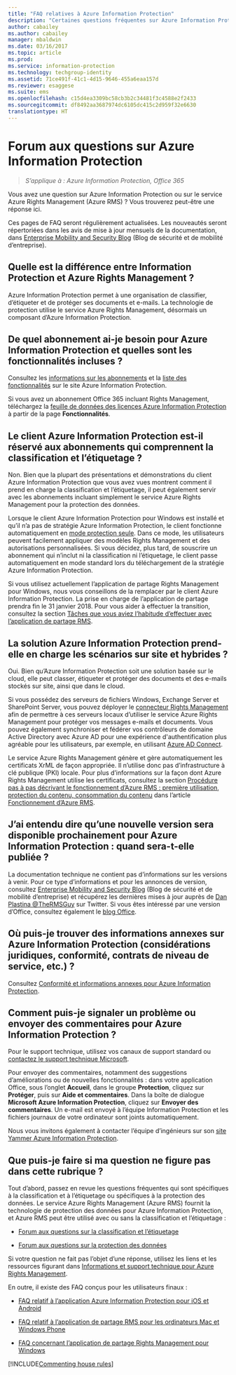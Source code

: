 ```yaml
---
title: "FAQ relatives à Azure Information Protection"
description: "Certaines questions fréquentes sur Azure Information Protection et son service de protection des données, Azure Rights Management (Azure RMS)."
author: cabailey
ms.author: cabailey
manager: mbaldwin
ms.date: 03/16/2017
ms.topic: article
ms.prod: 
ms.service: information-protection
ms.technology: techgroup-identity
ms.assetid: 71ce491f-41c1-4d15-9646-455a6eaa157d
ms.reviewer: esaggese
ms.suite: ems
ms.openlocfilehash: c15d4ea3309bc58cb3b2c34481f3c4588e2f2433
ms.sourcegitcommit: df8492aa3687974dc6105dc415c2d959f32e6630
translationtype: HT
---
```

# <a name="frequently-asked-questions-for-azure-information-protection"></a>Forum aux questions sur Azure Information Protection

>*S’applique à : Azure Information Protection, Office 365*

Vous avez une question sur Azure Information Protection ou sur le service Azure Rights Management (Azure RMS) ? Vous trouverez peut-être une réponse ici.

Ces pages de FAQ seront régulièrement actualisées. Les nouveautés seront répertoriées dans les avis de mise à jour mensuels de la documentation, dans [Enterprise Mobility and Security Blog](https://blogs.technet.microsoft.com/enterprisemobility/?product=azure-information-protection,azure-rights-management-services) (Blog de sécurité et de mobilité d’entreprise).

## <a name="whats-the-difference-between-azure-information-protection-and-azure-rights-management"></a>Quelle est la différence entre Information Protection et Azure Rights Management ?

Azure Information Protection permet à une organisation de classifier, d’étiqueter et de protéger ses documents et e-mails. La technologie de protection utilise le service Azure Rights Management, désormais un composant d’Azure Information Protection.

## <a name="what-subscription-do-i-need-for-azure-information-protection-and-what-features-are-included"></a>De quel abonnement ai-je besoin pour Azure Information Protection et quelles sont les fonctionnalités incluses ?
Consultez les [informations sur les abonnements](https://www.microsoft.com/en-us/cloud-platform/azure-information-protection-pricing) et la [liste des fonctionnalités](https://www.microsoft.com/en-us/cloud-platform/azure-information-protection-features) sur le site Azure Information Protection. 

Si vous avez un abonnement Office 365 incluant Rights Management, téléchargez la [feuille de données des licences Azure Information Protection](http://download.microsoft.com/download/E/C/F/ECF42E71-4EC0-48FF-AA00-577AC14D5B5C/Azure_Information_Protection_licensing_datasheet_EN-US.pdf) à partir de la page **Fonctionnalités**.

## <a name="is-the-azure-information-protection-client-only-for-subscriptions-that-include-classification-and-labeling"></a>Le client Azure Information Protection est-il réservé aux abonnements qui comprennent la classification et l’étiquetage ?

Non. Bien que la plupart des présentations et démonstrations du client Azure Information Protection que vous avez vues montrent comment il prend en charge la classification et l’étiquetage, il peut également servir avec les abonnements incluant simplement le service Azure Rights Management pour la protection des données.

Lorsque le client Azure Information Protection pour Windows est installé et qu’il n’a pas de stratégie Azure Information Protection, le client fonctionne automatiquement en [mode protection seule](../rms-client/client-protection-only-mode.md). Dans ce mode, les utilisateurs peuvent facilement appliquer des modèles Rights Management et des autorisations personnalisées. Si vous décidez, plus tard, de souscrire un abonnement qui n’inclut ni la classification ni l’étiquetage, le client passe automatiquement en mode standard lors du téléchargement de la stratégie Azure Information Protection.

Si vous utilisez actuellement l’application de partage Rights Management pour Windows, nous vous conseillons de la remplacer par le client Azure Information Protection. La prise en charge de l’application de partage prendra fin le 31 janvier 2018. Pour vous aider à effectuer la transition, consultez la section [Tâches que vous aviez l’habitude d’effectuer avec l’application de partage RMS](../rms-client/upgrade-client-app.md).

## <a name="does-azure-information-protection-support-on-premises-and-hybrid-scenarios"></a>La solution Azure Information Protection prend-elle en charge les scénarios sur site et hybrides ?

Oui. Bien qu’Azure Information Protection soit une solution basée sur le cloud, elle peut classer, étiqueter et protéger des documents et des e-mails stockés sur site, ainsi que dans le cloud.

Si vous possédez des serveurs de fichiers Windows, Exchange Server et SharePoint Server, vous pouvez déployer le [connecteur Rights Management](../deploy-use/deploy-rms-connector.md) afin de permettre à ces serveurs locaux d’utiliser le service Azure Rights Management pour protéger vos messages e-mails et documents. Vous pouvez également synchroniser et fédérer vos contrôleurs de domaine Active Directory avec Azure AD pour une expérience d'authentification plus agréable pour les utilisateurs, par exemple, en utilisant [Azure AD Connect](http://azure.microsoft.com/documentation/articles/active-directory-aadconnect/).

Le service Azure Rights Management génère et gère automatiquement les certificats XrML de façon appropriée. Il n’utilise donc pas d’infrastructure à clé publique (PKI) locale. Pour plus d’informations sur la façon dont Azure Rights Management utilise les certificats, consultez la section [Procédure pas à pas décrivant le fonctionnement d’Azure RMS : première utilisation, protection du contenu, consommation du contenu](../understand-explore/how-does-it-work.md#walkthrough-of-how-azure-rms-works-first-use-content-protection-content-consumption) dans l’article [Fonctionnement d’Azure RMS](../understand-explore/how-does-it-work.md).

## <a name="ive-heard-a-new-release-is-going-to-be-available-soon-for-azure-information-protectionwhen-will-it-be-released"></a>J’ai entendu dire qu’une nouvelle version sera disponible prochainement pour Azure Information Protection : quand sera-t-elle publiée ?

La documentation technique ne contient pas d’informations sur les versions à venir. Pour ce type d’informations et pour les annonces de version, consultez [Enterprise Mobility and Security Blog](https://blogs.technet.microsoft.com/enterprisemobility/?product=azure-information-protection,azure-rights-management-services) (Blog de sécurité et de mobilité d’entreprise) et récupérez les dernières mises à jour auprès de [Dan Plastina @TheRMSGuy](https://twitter.com/TheRMSGuy) sur Twitter. Si vous êtes intéressé par une version d’Office, consultez également le [blog Office](https://blogs.office.com/).

## <a name="where-can-i-find-supporting-information-for-azure-information-protectionsuch-as-legal-compliance-and-slas"></a>Où puis-je trouver des informations annexes sur Azure Information Protection (considérations juridiques, conformité, contrats de niveau de service, etc.) ?

Consultez [Conformité et informations annexes pour Azure Information Protection](../understand-explore/compliance.md).

## <a name="how-can-i-report-a-problem-or-send-feedback-for-azure-information-protection"></a>Comment puis-je signaler un problème ou envoyer des commentaires pour Azure Information Protection ?

Pour le support technique, utilisez vos canaux de support standard ou [contactez le support technique Microsoft](information-support.md#to-contact-microsoft-support).

Pour envoyer des commentaires, notamment des suggestions d’améliorations ou de nouvelles fonctionnalités : dans votre application Office, sous l’onglet **Accueil**, dans le groupe **Protection**, cliquez sur **Protéger**, puis sur **Aide et commentaires**. Dans la boîte de dialogue **Microsoft Azure Information Protection**, cliquez sur **Envoyer des commentaires**. Un e-mail est envoyé à l’équipe Information Protection et les fichiers journaux de votre ordinateur sont joints automatiquement. 

Nous vous invitons également à contacter l’équipe d’ingénieurs sur son [site Yammer Azure Information Protection](https://www.yammer.com/askipteam/). 

## <a name="what-do-i-do-if-my-question-isnt-here"></a>Que puis-je faire si ma question ne figure pas dans cette rubrique ?

Tout d’abord, passez en revue les questions fréquentes qui sont spécifiques à la classification et à l’étiquetage ou spécifiques à la protection des données. Le service Azure Rights Management (Azure RMS) fournit la technologie de protection des données pour Azure Information Protection, et Azure RMS peut être utilisé avec ou sans la classification et l’étiquetage : 

- [Forum aux questions sur la classification et l’étiquetage](faqs-infoprotect.md)

- [Forum aux questions sur la protection des données](faqs-rms.md)

Si votre question ne fait pas l’objet d’une réponse, utilisez les liens et les ressources figurant dans [Informations et support technique pour Azure Rights Management](information-support.md).

En outre, il existe des FAQ conçus pour les utilisateurs finaux :

- [FAQ relatif à l’application Azure Information Protection pour iOS et Android](../rms-client/mobile-app-faq.md)

- [FAQ relatif à l’application de partage RMS pour les ordinateurs Mac et Windows Phone](https://technet.microsoft.com/dn451248)

- [FAQ concernant l’application de partage Rights Management pour Windows](https://technet.microsoft.com/dn467883)


[!INCLUDE[Commenting house rules](../includes/houserules.md)]

